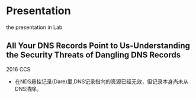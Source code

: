 # Presentation
the presentation in Lab
## All Your DNS Records Point to Us-Understanding the Security Threats of Dangling DNS Records
2016 CCS
* 在NDS悬挂记录(Dare)里,DNS记录指向的资源已经无效，但记录本身尚未从DNS清除。
